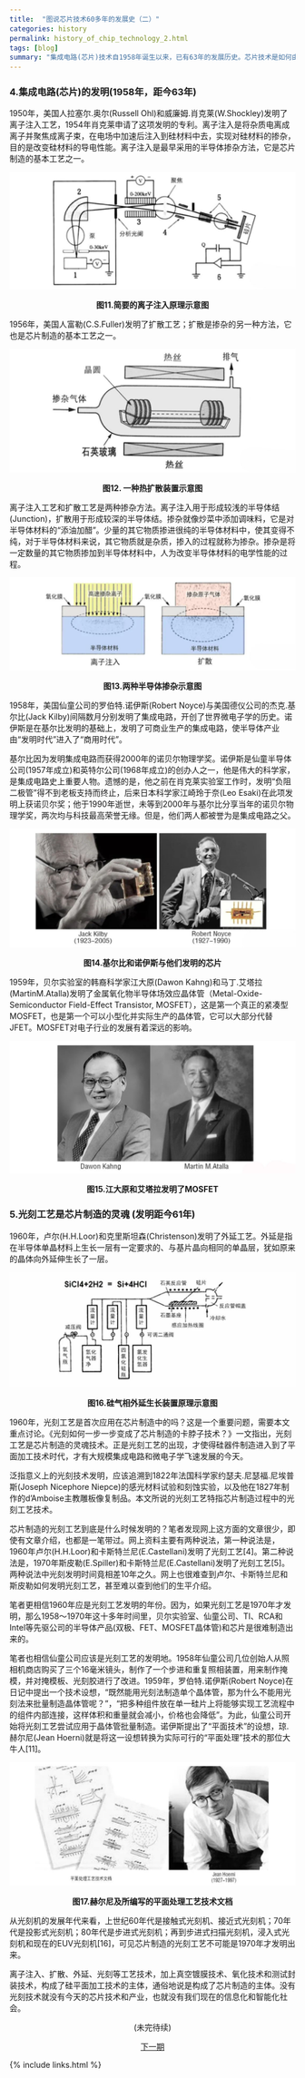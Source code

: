 ```yaml
---
title:  "图说芯片技术60多年的发展史（二）"
categories: history
permalink: history_of_chip_technology_2.html
tags: [blog]
summary: "集成电路(芯片)技术自1958年诞生以来，已有63年的发展历史。芯片技术是如何由开始的原始和不成熟，一步一步发展成为今天高科技皇冠上的技术明珠。本站将以连载的形式陆续刊登本文，第二期将从集成电路(芯片)的发明和光刻工艺是芯片制造的灵魂两个部分进行介绍。"
---
```


### 4.集成电路(芯片)的发明(1958年，距今63年)

1950年，美国人拉塞尔.奥尔(Russell Ohl)和威廉姆.肖克莱(W.Shockley)发明了离子注入工艺，1954年肖克莱申请了这项发明的专利。离子注入是将杂质电离成离子并聚焦成离子束，在电场中加速后注入到硅材料中去，实现对硅材料的掺杂，目的是改变硅材料的导电性能。离子注入是最早采用的半导体掺杂方法，它是芯片制造的基本工艺之一。

<div align="center">
    <img src="../images/blogs/history_of_chip_technology_fig11.jpg"/>
    <p><b>图11.简要的离子注入原理示意图</b></p>
</div>

1956年，美国人富勒(C.S.Fuller)发明了扩散工艺；扩散是掺杂的另一种方法，它也是芯片制造的基本工艺之一。

<div align="center">
    <img src="../images/blogs/history_of_chip_technology_fig12.jpg"/>
    <p><b>图12. 一种热扩散装置示意图</b></p>
</div>

离子注入工艺和扩散工艺是两种掺杂方法。离子注入用于形成较浅的半导体结(Junction)，扩散用于形成较深的半导体结。掺杂就像炒菜中添加调味料，它是对半导体材料的“添油加醋”。少量的其它物质掺进很纯的半导体材料中，使其变得不纯，对于半导体材料来说，其它物质就是杂质，掺入的过程就称为掺杂。掺杂是将一定数量的其它物质掺加到半导体材料中，人为改变半导体材料的电学性能的过程。

<div align="center">
    <img src="../images/blogs/history_of_chip_technology_fig13.jpg"/>
    <p><b>图13.两种半导体掺杂示意图</b></p>
</div>

1958年，美国仙童公司的罗伯特.诺伊斯(Robert Noyce)与美国德仪公司的杰克.基尔比(Jack Kilby)间隔数月分别发明了集成电路，开创了世界微电子学的历史。诺伊斯是在基尔比发明的基础上，发明了可商业生产的集成电路，使半导体产业由“发明时代”进入了“商用时代”。

基尔比因为发明集成电路而获得2000年的诺贝尔物理学奖。诺伊斯是仙童半导体公司(1957年成立)和英特尔公司(1968年成立)的创办人之一，他是伟大的科学家，是集成电路史上重要人物。遗憾的是，他之前在肖克莱实验室工作时，发明“负阻二极管”得不到老板支持而终止，后来日本科学家江崎玲于奈(Leo Esaki)在此项发明上获诺贝尔奖；他于1990年逝世，未等到2000年与基尔比分享当年的诺贝尔物理学奖，两次均与科技最高荣誉无缘。但是，他们两人都被誉为是集成电路之父。

<div align="center">
    <img src="../images/blogs/history_of_chip_technology_fig14.jpg"/>
    <p><b>图14.基尔比和诺伊斯与他们发明的芯片</b></p>
</div>

1959年，贝尔实验室的韩裔科学家江大原(Dawon Kahng)和马丁.艾塔拉(MartinM.Atalla)发明了金属氧化物半导体场效应晶体管（Metal-Oxide-Semiconductor Field-Effect Transistor, MOSFET），这是第一个真正的紧凑型MOSFET，也是第一个可以小型化并实际生产的晶体管，它可以大部分代替JFET。MOSFET对电子行业的发展有着深远的影响。

<div align="center">
    <img src="../images/blogs/history_of_chip_technology_fig15.jpg"/>
    <p><b>图15.江大原和艾塔拉发明了MOSFET</b></p>
</div>


### 5.光刻工艺是芯片制造的灵魂 (发明距今61年)

1960年，卢尔(H.H.Loor)和克里斯坦森(Christenson)发明了外延工艺。外延是指在半导体单晶材料上生长一层有一定要求的、与基片晶向相同的单晶层，犹如原来的晶体向外延伸生长了一层。

<div align="center">
    <img src="../images/blogs/history_of_chip_technology_fig16.jpg"/>
    <p><b>图16.硅气相外延生长装置原理示意图</b></p>
</div>

1960年，光刻工艺是首次应用在芯片制造中的吗？这是一个重要问题，需要本文重点讨论。《光刻如何一步一步变成了芯片制造的卡脖子技术？》一文指出，光刻工艺是芯片制造的灵魂技术。正是光刻工艺的出现，才使得硅器件制造进入到了平面加工技术时代，才有大规模集成电路和微电子学飞速发展的今天。

泛指意义上的光刻技术发明，应该追溯到1822年法国科学家约瑟夫.尼瑟福.尼埃普斯(Joseph Nicephore Niepce)的感光材料试验和刻蚀实验，以及他在1827年制作的d’Amboise主教雕板像复制品。本文所说的光刻工艺特指芯片制造过程中的光刻工艺技术。

芯片制造的光刻工艺到底是什么时候发明的？笔者发现网上这方面的文章很少，即使有文章介绍，也都是一笔带过。网上资料主要有两种说法，第一种说法是，1960年卢尔(H.H.Loor)和卡斯特兰尼(E.Castellani)发明了光刻工艺[4]。第二种说法是，1970年斯皮勒(E.Spiller)和卡斯特兰尼(E.Castellani)发明了光刻工艺[5]。两种说法中光刻发明时间竟相差10年之久。网上也很难查到卢尔、卡斯特兰尼和斯皮勒如何发明光刻工艺，甚至难以查到他们的生平介绍。

笔者更相信1960年应是光刻工艺发明的年份。因为，如果光刻工艺是1970年才发明，那么1958～1970年这十多年时间里，贝尔实验室、仙童公司、TI、RCA和Intel等先驱公司的半导体产品(双极、FET、MOSFET晶体管)和芯片是很难制造出来的。

笔者也相信仙童公司应该是光刻工艺的发明地。1958年仙童公司几位创始人从照相机商店购买了三个16毫米镜头，制作了一个步进和重复照相装置，用来制作掩模，并对掩模板、光刻胶进行了改进。1959年，罗伯特.诺伊斯(Robert Noyce)在日记中提出一个技术设想，“既然能用光刻法制造单个晶体管，那为什么不能用光刻法来批量制造晶体管呢？”，“把多种组件放在单一硅片上将能够实现工艺流程中的组件内部连接，这样体积和重量就会减小，价格也会降低”。为此，仙童公司开始将光刻工艺尝试应用于晶体管批量制造。诺伊斯提出了“平面技术”的设想，琼.赫尔尼(Jean Hoerni)就是将这一设想转换为实际可行的“平面处理”技术的那位大牛人[11]。

<div align="center">
    <img src="../images/blogs/history_of_chip_technology_fig17.jpg"/>
    <p><b>图17.赫尔尼及所编写的平面处理工艺技术文档</b></p>
</div>

从光刻机的发展年代来看，上世纪60年代是接触式光刻机、接近式光刻机；70年代是投影式光刻机；80年代是步进式光刻机；再到步进式扫描光刻机，浸入式光刻机和现在的EUV光刻机[16]，可见芯片制造的光刻工艺不可能是1970年才发明出来。

离子注入、扩散、外延、光刻等工艺技术，加上真空镀膜技术、氧化技术和测试封装技术，构成了硅平面加工技术的主体，通俗地说是构成了芯片制造的主体。没有光刻技术就没有今天的芯片技术和产业，也就没有我们现在的信息化和智能化社会。

<div align="center">
<p>(未完待续) </p>
<a href="history_of_chip_technology_3.html" class="btn btn-primary">下一期</a>
</div>


{% include links.html %}
